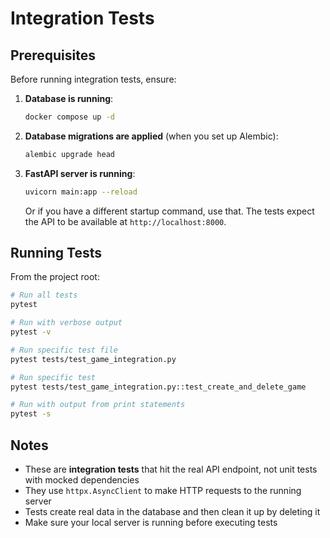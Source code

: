 # Integration Tests

## Prerequisites

Before running integration tests, ensure:

1. **Database is running**:
   ```bash
   docker compose up -d
   ```

2. **Database migrations are applied** (when you set up Alembic):
   ```bash
   alembic upgrade head
   ```

3. **FastAPI server is running**:
   ```bash
   uvicorn main:app --reload
   ```

   Or if you have a different startup command, use that. The tests expect the API to be available at `http://localhost:8000`.

## Running Tests

From the project root:

```bash
# Run all tests
pytest

# Run with verbose output
pytest -v

# Run specific test file
pytest tests/test_game_integration.py

# Run specific test
pytest tests/test_game_integration.py::test_create_and_delete_game

# Run with output from print statements
pytest -s
```

## Notes

- These are **integration tests** that hit the real API endpoint, not unit tests with mocked dependencies
- They use `httpx.AsyncClient` to make HTTP requests to the running server
- Tests create real data in the database and then clean it up by deleting it
- Make sure your local server is running before executing tests
